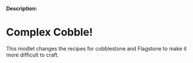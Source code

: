 **Description:**
# Complex Cobble!
This modlet changes the recipes for cobblestone and Flagstone to make it more difficult to craft.
